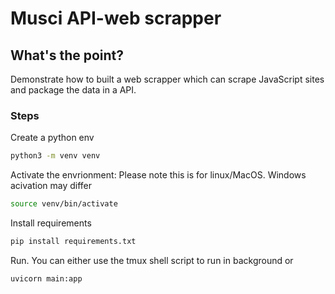 # Musci API-web scrapper
## What's the point?
Demonstrate how to built a web scrapper which can scrape JavaScript sites and package the data in a API.

### Steps
Create a python env
```sh
python3 -m venv venv
```

Activate the envrionment:
Please note this is for linux/MacOS. Windows acivation may differ
```sh
source venv/bin/activate
```

Install requirements
```sh
pip install requirements.txt
```

Run. You can either use the tmux shell script to run in background or
```sh
uvicorn main:app
```

